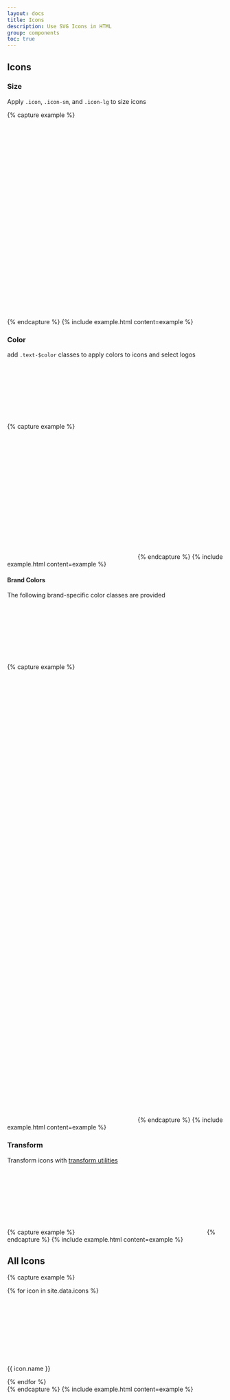 ```yaml
---
layout: docs
title: Icons
description: Use SVG Icons in HTML
group: components
toc: true
---
```


## Icons

### Size

Apply `.icon`, `.icon-sm`, and `.icon-lg` to size icons

{% capture example %}
<div class="row row-cols-3">
  <svg class="icon-sm">
    <use xlink:href="#flo_hawk" />
  </svg>
  <svg class="icon">
    <use xlink:href="#flo_hawk" />
  </svg>
  <svg class="icon-lg">
    <use xlink:href="#flo_hawk" />
  </svg>
</div>
{% endcapture %}
{% include example.html content=example %}


### Color

add `.text-$color` classes to apply colors to icons and select logos

{% capture example %}
<svg>
  <use xlink:href="#flosports_logo" />
</svg>
<svg class="text-primary">
  <use xlink:href="#flosports_logo" />
</svg>
<svg class="text-primary bg-black">
  <use xlink:href="#flosports_logo" />
</svg>
{% endcapture %}
{% include example.html content=example %}

#### Brand Colors

The following brand-specific color classes are provided

{% capture example %}
<svg class="icon color-amex">
  <use xlink:href="#cc_amex" />
</svg>
<svg class="icon color-android">
  <use xlink:href="#android_logo_stacked" />
</svg>
<svg class="icon color-apple">
  <use xlink:href="apple_logo" />
</svg>
<svg class="icon color-discover">
  <use xlink:href="#cc_discover" />
</svg>
<svg class="icon color-visa">
  <use xlink:href="#cc_visa" />
</svg>
<svg class="icon color-fire-tv">
  <use xlink:href="#fire-tv" />
</svg>
<svg class="icon color-outlook">
  <use xlink:href="#outlook_logo" />
</svg>
<svg class="icon color-roku">
  <use xlink:href="#roku_logo" />
</svg>
{% endcapture %}
{% include example.html content=example %}

### Transform

Transform icons with [transform utilities](/docs/utilities/transform)

{% capture example %}
<svg class="rotate-180">
  <use xlink:href="#right_arrow" />
</svg>
{% endcapture %}
{% include example.html content=example %}

## All Icons

{% capture example %}
<div class="row">
{% for icon in site.data.icons %}
<div class="col-6 col-md-2 d-flex flex-column align-items-center justify-content-center">
  <svg class="icon">
    <use xlink:href="#{{ icon.name }}" />
  </svg>
  <p class="caption">{{ icon.name }}</p>
</div>
{% endfor %}
</div>
{% endcapture %}
{% include example.html content=example %}
